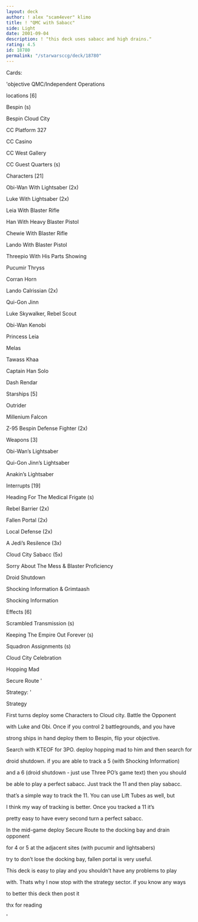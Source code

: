 ```yaml
---
layout: deck
author: ! alex "scam4ever" klimo
title: ! "QMC with Sabacc"
side: Light
date: 2001-09-04
description: ! "this deck uses sabacc and high drains."
rating: 4.5
id: 18780
permalink: "/starwarsccg/deck/18780"
---
```

Cards: 

'objective QMC/Independent Operations


locations [6]


Bespin (s)

Bespin Cloud City

CC Platform 327

CC Casino

CC West Gallery

CC Guest Quarters (s)


Characters [21]


Obi-Wan With Lightsaber (2x)

Luke With Lightsaber (2x)

Leia With Blaster Rifle

Han With Heavy Blaster Pistol

Chewie With Blaster Rifle

Lando With Blaster Pistol

Threepio With His Parts Showing

Pucumir Thryss

Corran Horn

Lando Calrissian (2x)

Qui-Gon Jinn

Luke Skywalker, Rebel Scout

Obi-Wan Kenobi

Princess Leia

Melas

Tawass Khaa

Captain Han Solo

Dash Rendar


Starships [5]


Outrider

Millenium Falcon

Z-95 Bespin Defense Fighter (2x)


Weapons [3]


Obi-Wan’s Lightsaber

Qui-Gon Jinn’s Lightsaber

Anakin’s Lightsaber


Interrupts [19]


Heading For The Medical Frigate (s)

Rebel Barrier (2x)

Fallen Portal (2x)

Local Defense (2x)

A Jedi’s Resilence (3x)

Cloud City Sabacc (5x)

Sorry About The Mess & Blaster Proficiency

Droid Shutdown

Shocking Information & Grimtaash

Shocking Information


Effects [6]


Scrambled Transmission (s)

Keeping The Empire Out Forever (s)

Squadron Assignments (s)

Cloud City Celebration

Hopping Mad

Secure Route '

Strategy: '

Strategy


First turns deploy some Characters to Cloud city. Battle the Opponent

with Luke and Obi. Once if you control 2 battlegrounds, and you have

strong ships in hand deploy them to Bespin, flip your objective.

Search with KTEOF for 3PO. deploy hopping mad to him and then search for

droid shutdown. if you are able to track a 5 (with Shocking Information)

and a 6 (droid shutdown - just use Three PO’s game text) then you should

be able to play a perfect sabacc. Just track the 11 and then play sabacc.

that’s a simple way to track the 11. You can use Lift Tubes as well, but

I think my way of tracking is better. Once you tracked a 11 it’s 

pretty easy to have every second turn a perfect sabacc.

In the mid-game deploy Secure Route to the docking bay and drain opponent

for 4 or 5 at the adjacent sites (with pucumir and lightsabers)

try to don’t lose the docking bay, fallen portal is very useful.

This deck is easy to play and you shouldn’t have any problems to play 

with. Thats why I now stop with the strategy sector. if you know any ways

to better this deck then post it 

thx for reading

'

